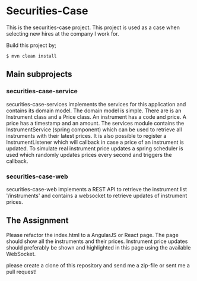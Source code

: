 # Securities-Case

This is the securities-case project. This project is used as a case when selecting new hires at the company I work for.

Build this project by;
    
    $ mvn clean install

## Main subprojects

### securities-case-service

securities-case-services implements the services for this application and contains its domain model.
The domain model is simple. There are is an Instrument class and a Price class. An instrument has a code and price. 
A price has a timestamp and an amount. The services module contains the InstrumentService (spring component) which can be used to retrieve all instruments with their latest prices. It is also possible to register a InstrumentListener which will callback in case a price of an instrument is updated.
To simulate real instrument price updates a spring scheduler is used which randomly updates prices every second and triggers the callback.


### securities-case-web

securities-case-web implements a REST API to retrieve the instrument list '/instruments' and contains a websocket to retrieve updates of instrument prices.

## The Assignment

Please refactor the index.html to a AngularJS or React page. The page should show all the instruments and their prices.
Instrument price updates should preferably be shown and highlighted in this page using the available WebSocket. 

please create a clone of this repository and send me a zip-file or sent me a pull request!
